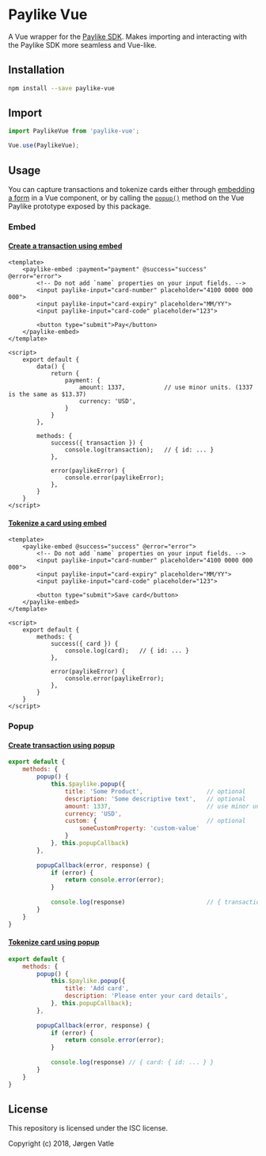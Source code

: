 # Paylike Vue
A Vue wrapper for the [Paylike SDK](https://github.com/paylike/sdk). Makes importing and interacting with the Paylike
SDK more seamless and Vue-like.

## Installation
```bash
npm install --save paylike-vue
```

## Import
```js
import PaylikeVue from 'paylike-vue';

Vue.use(PaylikeVue);
```

## Usage
You can capture transactions and tokenize cards either through [embedding a form](#embed) in a Vue component, or by
calling the [`popup()`](#popup) method on the Vue Paylike prototype exposed by this package.

### Embed

#### [Create a transaction using embed](https://github.com/paylike/sdk#embedded-form-for-transactions)
```vue
<template>
    <paylike-embed :payment="payment" @success="success" @error="error">
        <!-- Do not add `name` properties on your input fields. -->
        <input paylike-input="card-number" placeholder="4100 0000 000 000">
        <input paylike-input="card-expiry" placeholder="MM/YY">
        <input paylike-input="card-code" placeholder="123">
        
        <button type="submit">Pay</button>
    </paylike-embed>
</template>

<script>
    export default {
        data() {
            return {
                payment: {
                    amount: 1337,           // use minor units. (1337 is the same as $13.37)
                    currency: 'USD',
                }
            }
        },
        
        methods: {
            success({ transaction }) {
                console.log(transaction);   // { id: ... }
            },
            
            error(paylikeError) {
                console.error(paylikeError);
            },
        }
    }
</script>
```

#### [Tokenize a card using embed](https://github.com/paylike/sdk#embedded-form-for-tokenization)
```vue
<template>
    <paylike-embed @success="success" @error="error">
        <!-- Do not add `name` properties on your input fields. -->
        <input paylike-input="card-number" placeholder="4100 0000 000 000">
        <input paylike-input="card-expiry" placeholder="MM/YY">
        <input paylike-input="card-code" placeholder="123">
        
        <button type="submit">Save card</button>
    </paylike-embed>
</template>

<script>
    export default {
        methods: {
            success({ card }) {
                console.log(card);   // { id: ... }
            },
            
            error(paylikeError) {
                console.error(paylikeError);
            },
        }
    }
</script>
```

### Popup

#### [Create transaction using popup](https://github.com/paylike/sdk#popup-for-a-transaction)
```js
export default {
    methods: {
        popup() {
            this.$paylike.popup({
                title: 'Some Product',                  // optional
                description: 'Some descriptive text',   // optional
                amount: 1337,                           // use minor units. (1337 is the same as $13.37)
                currency: 'USD',
                custom: {                               // optional
                    someCustomProperty: 'custom-value'
                }
            }, this.popupCallback)
        },
        
        popupCallback(error, response) {
            if (error) {
                return console.error(error);
            }
            
            console.log(response)                       // { transaction: { id: ... } }
        }
    }
}
```

#### [Tokenize card using popup](https://github.com/paylike/sdk#popup-to-save-tokenize-a-card-for-later-use)
```js
export default {
    methods: {
        popup() {
            this.$paylike.popup({
                title: 'Add card',
                description: 'Please enter your card details',
            }, this.popupCallback);
        },
        
        popupCallback(error, response) {
            if (error) {
                return console.error(error);
            }
            
            console.log(response) // { card: { id: ... } }
        }
    }
}
```

## License
This repository is licensed under the ISC license.

Copyright (c) 2018, Jørgen Vatle